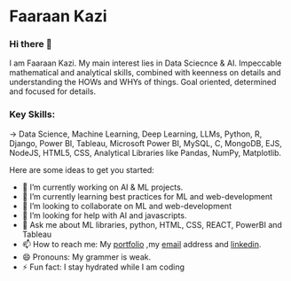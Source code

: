# Faaraan Kazi

             

### Hi there 👋

I am Faaraan Kazi. My main interest lies in Data Sciecnce & AI. Impeccable mathematical and analytical skills, combined with keenness on details and understanding the HOWs and WHYs of things. Goal oriented, determined and focused for details.

### Key Skills:
-> Data Science, Machine Learning, Deep Learning, LLMs, Python, R, Django, Power BI, Tableau, Microsoft Power BI, MySQL, C, MongoDB, EJS, NodeJS, HTML5, CSS, Analytical Libraries like Pandas, NumPy, Matplotlib.

Here are some ideas to get you started:

- 🔭 I’m currently working on AI & ML projects.
- 🌱 I’m currently learning best practices for ML and web-development
- 👯 I’m looking to collaborate on ML and web-development 
- 🤔 I’m looking for help with AI and javascripts.
- 💬 Ask me about ML libraries, python, HTML, CSS, REACT, PowerBI and Tableau
- 📫 How to reach me: My [portfolio](https://portfolio-16e62.web.app/) ,my [email](mailto:faaraankazi@gmail.com?subject=[GitHub]%20Source%20Han%20Sans) address and [linkedin](https://www.linkedin.com/in/faaraan-kazi-935892191).
- 😄 Pronouns: My grammer is weak.
- ⚡ Fun fact: I stay hydrated while I am coding

